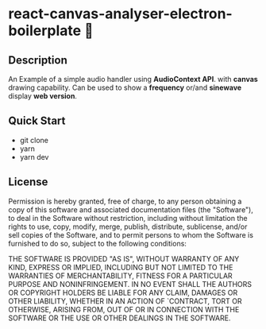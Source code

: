 # **react-canvas-analyser-electron-boilerplate** :stew:

## Description

An Example of a simple audio handler using **AudioContext API**. with **canvas** drawing capability. Can be used to show a **frequency** or/and **sinewave** display **web version**.

## Quick Start

- git clone
- yarn
- yarn dev

## License

Permission is hereby granted, free of charge, to any person obtaining a copy of this software and associated documentation files (the "Software"), to deal in the Software without restriction, including without limitation the rights to use, copy, modify, merge, publish, distribute, sublicense, and/or sell copies of the Software, and to permit persons to whom the Software is furnished to do so, subject to the following conditions:

THE SOFTWARE IS PROVIDED "AS IS", WITHOUT WARRANTY OF ANY KIND, EXPRESS OR IMPLIED, INCLUDING BUT NOT LIMITED TO THE WARRANTIES OF MERCHANTABILITY, FITNESS FOR A PARTICULAR PURPOSE AND NONINFRINGEMENT. IN NO EVENT SHALL THE AUTHORS OR COPYRIGHT HOLDERS BE LIABLE FOR ANY CLAIM, DAMAGES OR OTHER LIABILITY, WHETHER IN AN ACTION OF `CONTRACT, TORT OR OTHERWISE, ARISING FROM, OUT OF OR IN CONNECTION WITH THE SOFTWARE OR THE USE OR OTHER DEALINGS IN THE SOFTWARE.
